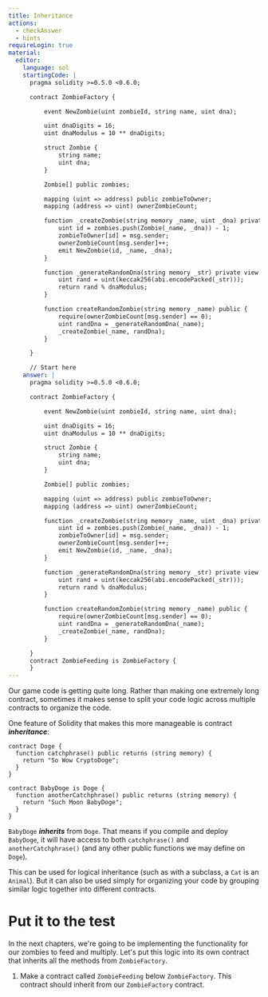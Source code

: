 ```yaml
---
title: Inheritance
actions:
  - checkAnswer
  - hints
requireLogin: true
material:
  editor:
    language: sol
    startingCode: |
      pragma solidity >=0.5.0 <0.6.0;

      contract ZombieFactory {

          event NewZombie(uint zombieId, string name, uint dna);

          uint dnaDigits = 16;
          uint dnaModulus = 10 ** dnaDigits;

          struct Zombie {
              string name;
              uint dna;
          }

          Zombie[] public zombies;

          mapping (uint => address) public zombieToOwner;
          mapping (address => uint) ownerZombieCount;

          function _createZombie(string memory _name, uint _dna) private {
              uint id = zombies.push(Zombie(_name, _dna)) - 1;
              zombieToOwner[id] = msg.sender;
              ownerZombieCount[msg.sender]++;
              emit NewZombie(id, _name, _dna);
          }

          function _generateRandomDna(string memory _str) private view returns (uint) {
              uint rand = uint(keccak256(abi.encodePacked(_str)));
              return rand % dnaModulus;
          }

          function createRandomZombie(string memory _name) public {
              require(ownerZombieCount[msg.sender] == 0);
              uint randDna = _generateRandomDna(_name);
              _createZombie(_name, randDna);
          }

      }

      // Start here
    answer: |
      pragma solidity >=0.5.0 <0.6.0;

      contract ZombieFactory {

          event NewZombie(uint zombieId, string name, uint dna);

          uint dnaDigits = 16;
          uint dnaModulus = 10 ** dnaDigits;

          struct Zombie {
              string name;
              uint dna;
          }

          Zombie[] public zombies;

          mapping (uint => address) public zombieToOwner;
          mapping (address => uint) ownerZombieCount;

          function _createZombie(string memory _name, uint _dna) private {
              uint id = zombies.push(Zombie(_name, _dna)) - 1;
              zombieToOwner[id] = msg.sender;
              ownerZombieCount[msg.sender]++;
              emit NewZombie(id, _name, _dna);
          }

          function _generateRandomDna(string memory _str) private view returns (uint) {
              uint rand = uint(keccak256(abi.encodePacked(_str)));
              return rand % dnaModulus;
          }

          function createRandomZombie(string memory _name) public {
              require(ownerZombieCount[msg.sender] == 0);
              uint randDna = _generateRandomDna(_name);
              _createZombie(_name, randDna);
          }

      }
      contract ZombieFeeding is ZombieFactory {
      }
---
```


Our game code is getting quite long. Rather than making one extremely long contract, sometimes it makes sense to split your code logic across multiple contracts to organize the code.

One feature of Solidity that makes this more manageable is contract **_inheritance_**:

```
contract Doge {
  function catchphrase() public returns (string memory) {
    return "So Wow CryptoDoge";
  }
}

contract BabyDoge is Doge {
  function anotherCatchphrase() public returns (string memory) {
    return "Such Moon BabyDoge";
  }
}
```

`BabyDoge` **_inherits_** from `Doge`. That means if you compile and deploy `BabyDoge`, it will have access to both `catchphrase()` and `anotherCatchphrase()` (and any other public functions we may define on `Doge`).

This can be used for logical inheritance (such as with a subclass, a `Cat` is an `Animal`). But it can also be used simply for organizing your code by grouping similar logic together into different contracts.

# Put it to the test

In the next chapters, we're going to be implementing the functionality for our zombies to feed and multiply. Let's put this logic into its own contract that inherits all the methods from `ZombieFactory`.

1. Make a contract called `ZombieFeeding` below `ZombieFactory`. This contract should inherit from our `ZombieFactory` contract.
